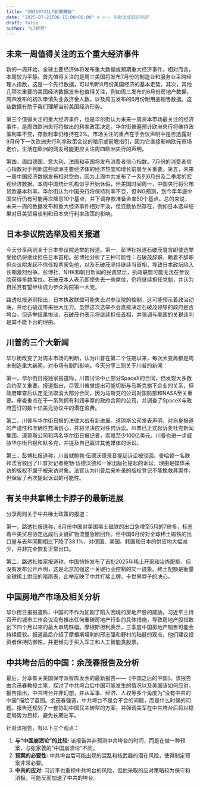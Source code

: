 ```yaml
--- 
title: "20250721LT新聞轉錄"
date: "2025-07-21T06:15:00+08:00" # <-- 手動改成當前時間
draft: false
author: "LT視界"
---
```

<!--more-->


## 未来一周值得关注的五个重大经济事件

新的一周开始，全球主要经济体将发布重大数据或预期重大经济事件。相对而言，本周较为平静。首先值得关注的是周三美国将发布7月份的制造业和服务业采购经理人指数，这是一个先行数据，可以判断8月份美国经济的基本走势。其次，其他几项次重要的美国经济数据发布也值得关注，例如周三发布的6月份房地产数据，周四发布的初次申请失业救济金人数，以及周五发布的6月份耐用品销售数据。这些数据有助于我们理解当前美国经济形势。

第三个值得关注的重大经济事件，也是华尔街认为未来一周资本市场最关注的经济事件，是周四欧洲央行将做出的利率政策决定。华尔街普遍预计欧洲央行将维持政策利率不变，存款利率仍维持在2%。市场关注的重点在于会议声明中是否透露对9月份下一次欧洲央行利率政策会议的暗示或前瞻指引，因为它直接影响欧元市场定价。生活在欧洲的网友可能更应关注周四欧洲央行的声明。

第四，周四德国、意大利、法国和英国将发布消费者信心指数。7月份的消费者信心指数对于判断这些欧洲主要经济体的经济热度和增长前景至关重要。第五，未来一周中国经济数据发布相对空白，因为上周中共发布了一系列6月份及二季度的宏观经济数据。本周中国统计机构似乎开始休假，但美国时间周一，中国央行将公布贷款基本利率。华尔街认为中国央行将保持利率不变，但ING预测，到今年年底中国央行仍有可能再次降息10个基点，并下调存款准备金率50个基点。总的来说，未来一周的数据发布和重大经济事件相对平淡，但变数依然存在，例如日本选举结果对日美贸易谈判和日本央行利率政策的影响。


## 日本参议院选举及相关报道

今天分享两则关于日本参议院选举的报道。第一，彭博社报道石破茂誓言即使选举受挫仍将继续担任日本首相。彭博社分析了三种可能性：石破茂辞职、赖着不辞职但众议院发起不信任投票罢免他，以及石破茂坚持继续当首相，导致日本政坛陷入长期激烈纷争。彭博社、NHK和朝日新闻的民调显示，执政联盟可能无法在参议院获得多数席位。石破茂本人表示即使失去一些席位，仍将继续担任党魁，并认为自民党有望继续成为参众两院第一大党。

路透社报道则指出，日本执政联盟可能失去对参议院的控制，这可能预示着政治动荡，并给石破茂带来巨大压力。虽然这次选举不会直接决定石破茂领导的政府是否垮台，但选举结果惨淡，石破茂也表示将继续担任首相，并强调与美国的关税谈判是其不能下台的理由。


## 川普的三个大新闻

华尔街改变了对周末市场的判断，认为川普在第二个任期以来，每次大变局都是周末制造重大新闻，对市场有剧烈影响。今天分享三则关于川普的新闻：

第一，华尔街日报独家报道称，川普讨论中止部分SpaceX的合同，但发现大多数合约至关重要。报道指出，尽管川普曾提出可能切断与马斯克旗下企业的关系，但政府审查后认定无法取消大部分合同，因为马斯克的公司对国防部和NASA至关重要。审查重点在于一系列拥有利润丰厚的政府合同的公司，并调查了SpaceX与政府签订的数十亿美元协议中的潜在浪费。

第二，川普与华尔街日报的法律大战有新进展。道琼斯公司发表声明，对自身报道的严谨性和准确性充满信心，并将坚决应对任何诉讼。川普已正式起诉麦杜克新闻集团、道琼斯公司和两名华尔街日报记者，索赔至少100亿美元。川普也进一步威胁华尔街日报和默多克，并提及自己赢过其他媒体的诉讼。

第三，彭博社报道称，川普就鲍勃·伍德沃德录音提起诉讼被驳回。曼哈顿一名联邦法官驳回了川普对记者鲍勃·伍德沃德和一家出版社提起的诉讼，理由是媒体采访的版权不属于被采访对象。法官认为川普后来补录的版权登记不能挽救其案件，但保留了再次提起诉讼的可能性。


##  有关中共拿稀土卡脖子的最新进展

分享两则关于中共稀土政策的报道：

第一，路透社报道称，6月份中国对美国稀土磁铁的出口急增至5月的7倍多，标志着中美贸易协定达成后关键矿物流量急剧回升。但中国6月份对全球稀土磁铁的出口量与去年同期相比下降了38.1%，对德国、美国、韩国和日本的供应均大幅减少，并非完全恢复正常出口。

第二，路透社独家报道称，中国悄悄发布了首批2025年稀土开采和冶炼配额，但没有发布公开声明，这是北京加强这一关键行业控制的又一迹象。稀土配额是衡量全球稀土供应的晴雨表，此举反映了中共打稀土牌、卡世界脖子的决心。


## 中国房地产市场及相关分析

华尔街日报报道称，中国的不作为加剧了陷入困境的房地产股的威胁。习近平主持召开的城市工作会议没有推出任何重磅房地产行业的具体措施，导致房地产股指数创下四个月以来的最大单周跌幅。摩根斯坦利表示，三季度中国房地产销售可能会持续疲软。报道最后介绍了摩根斯坦利的邢志强和野村的陆挺的观点，他们建议投资者保持防御性，并更倾向于买入军工和人工智能类股票。


##  中共垮台后的中国：余茂春报告及分析

最后，分享有关美国保守派智库发表的最新报告——《中国之后的中国》。该报告由余茂春教授主笔，探讨了中共垮台后中国可能发生的情况以及美国该如何应对。报告指出，中共垮台并非幻想，并从军事、经济、人权等多个角度为“没有中共的中国”描绘了蓝图。余茂春强调，中共垮台不是会不会的问题，而是什么时候的问题。报告还规划了一套协助中国民主转型的方案，并强调美军在中共垮台后将以稳定局势为目标，避免长期驻军。

针对该报告，有以下三个观点：

1.  **与“中国崩溃论”的比较:**  该报告并非预测中共垮台的时间，而是在做一种预案，与张家敦的“中国崩溃论”不同。
2.  **预案的必要性:**  中共垮台后可能出现的混乱和核武器的潜在风险，使得制定预案非常必要。
3.  **中共的应对:**  习近平也重视中共垮台的风险，但他采取的应对策略较为保守和消极，可能反而加速了中共的垮台。
